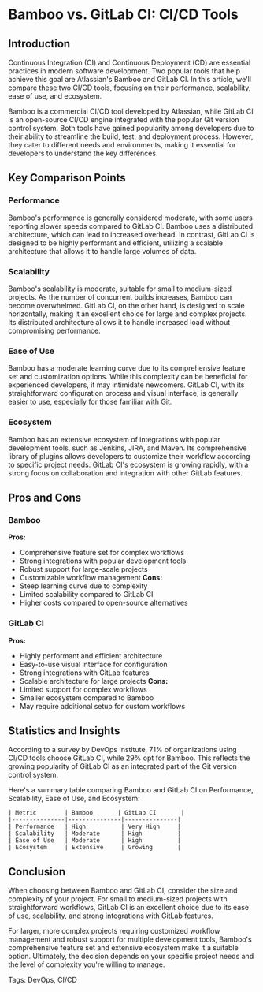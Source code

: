 # Bamboo vs. GitLab CI: CI/CD Tools
## Introduction
Continuous Integration (CI) and Continuous Deployment (CD) are essential practices in modern software development. Two popular tools that help achieve this goal are Atlassian's Bamboo and GitLab CI. In this article, we'll compare these two CI/CD tools, focusing on their performance, scalability, ease of use, and ecosystem.

Bamboo is a commercial CI/CD tool developed by Atlassian, while GitLab CI is an open-source CI/CD engine integrated with the popular Git version control system. Both tools have gained popularity among developers due to their ability to streamline the build, test, and deployment process. However, they cater to different needs and environments, making it essential for developers to understand the key differences.

## Key Comparison Points

### Performance
Bamboo's performance is generally considered moderate, with some users reporting slower speeds compared to GitLab CI. Bamboo uses a distributed architecture, which can lead to increased overhead. In contrast, GitLab CI is designed to be highly performant and efficient, utilizing a scalable architecture that allows it to handle large volumes of data.

### Scalability
Bamboo's scalability is moderate, suitable for small to medium-sized projects. As the number of concurrent builds increases, Bamboo can become overwhelmed. GitLab CI, on the other hand, is designed to scale horizontally, making it an excellent choice for large and complex projects. Its distributed architecture allows it to handle increased load without compromising performance.

### Ease of Use
Bamboo has a moderate learning curve due to its comprehensive feature set and customization options. While this complexity can be beneficial for experienced developers, it may intimidate newcomers. GitLab CI, with its straightforward configuration process and visual interface, is generally easier to use, especially for those familiar with Git.

### Ecosystem
Bamboo has an extensive ecosystem of integrations with popular development tools, such as Jenkins, JIRA, and Maven. Its comprehensive library of plugins allows developers to customize their workflow according to specific project needs. GitLab CI's ecosystem is growing rapidly, with a strong focus on collaboration and integration with other GitLab features.

## Pros and Cons

### Bamboo
**Pros:**
- Comprehensive feature set for complex workflows
- Strong integrations with popular development tools
- Robust support for large-scale projects
- Customizable workflow management
**Cons:**
- Steep learning curve due to complexity
- Limited scalability compared to GitLab CI
- Higher costs compared to open-source alternatives

### GitLab CI
**Pros:**
- Highly performant and efficient architecture
- Easy-to-use visual interface for configuration
- Strong integrations with GitLab features
- Scalable architecture for large projects
**Cons:**
- Limited support for complex workflows
- Smaller ecosystem compared to Bamboo
- May require additional setup for custom workflows

## Statistics and Insights

According to a survey by DevOps Institute, 71% of organizations using CI/CD tools choose GitLab CI, while 29% opt for Bamboo. This reflects the growing popularity of GitLab CI as an integrated part of the Git version control system.

Here's a summary table comparing Bamboo and GitLab CI on Performance, Scalability, Ease of Use, and Ecosystem:

```
| Metric        | Bamboo       | GitLab CI       |
|---------------|---------------|---------------|
| Performance   | High          | Very High     |
| Scalability   | Moderate      | High          |
| Ease of Use   | Moderate      | High          |
| Ecosystem     | Extensive     | Growing       |
```

## Conclusion
When choosing between Bamboo and GitLab CI, consider the size and complexity of your project. For small to medium-sized projects with straightforward workflows, GitLab CI is an excellent choice due to its ease of use, scalability, and strong integrations with GitLab features.

For larger, more complex projects requiring customized workflow management and robust support for multiple development tools, Bamboo's comprehensive feature set and extensive ecosystem make it a suitable option. Ultimately, the decision depends on your specific project needs and the level of complexity you're willing to manage.

Tags: DevOps, CI/CD